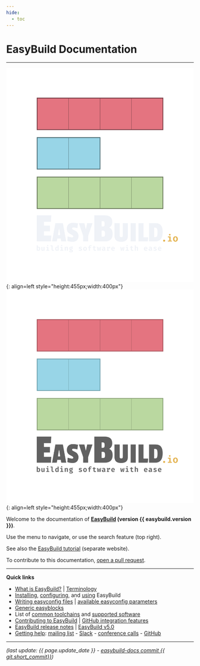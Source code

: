 ```yaml
---
hide:
  - toc
---
```


# EasyBuild Documentation

---


![EasyBuild logo](img/easybuild_logo_2022_vertical_dark_bg_transparent.png#only-dark){: align=left style="height:455px;width:400px"}
![EasyBuild logo](img/easybuild_logo_2022_vertical_light_bg_transparent.png#only-light){: align=left style="height:455px;width:400px"}

Welcome to the documentation of **[EasyBuild](https://easybuild.io) (version {{ easybuild.version }})**.

Use the menu to navigate, or use the search feature (top right).

See also the [EasyBuild tutorial](https://easybuilders.github.io/easybuild-tutorial) (separate website).

To contribute to this documentation, [open a pull request](https://github.com/easybuilders/easybuild-docs).

---

**Quick links**

- [What is EasyBuild?](what-is-easybuild.md) | [Terminology](terminology.md)
- [Installing](installation.md), [configuring](configuration.md), and [using](using-easybuild.md) EasyBuild
- [Writing easyconfig files](writing-easyconfig-files.md) | [available easyconfig parameters](version-specific/easyconfig-parameters.md)
- [Generic easyblocks](version-specific/generic-easyblocks.md)
- List of [common toolchains](common-toolchains.md) and [supported software](version-specific/supported-software/index.md)
- [Contributing to EasyBuild](contributing.md) | [GitHub integration features](integration-with-github.md)
- [EasyBuild release notes](release-notes.md) | [EasyBuild v5.0](easybuild-v5/index.md)
- [Getting help](getting-help.md): [mailing list](https://lists.ugent.be/wws/info/easybuild) - [Slack](https://easybuild.io/join-slack) - [conference calls](https://github.com/easybuilders/easybuild/wiki/Conference-calls) - [GitHub](https://github.com/easybuilders)

---

*(last update: {{ page.update_date }} - [easybuild-docs commit {{ git.short_commit}}](<https://github.com/easybuilders/easybuild-docs/commits/{{ git.short_commit }}>))*
